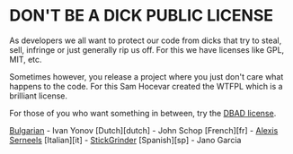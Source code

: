 # DON'T BE A DICK PUBLIC LICENSE

As developers we all want to protect our code from dicks that try to steal, sell, infringe or just generally rip us off. For this we have licenses like GPL, MIT, etc.

Sometimes however, you release a project where you just don't care what happens to the code. For this Sam Hocevar created the WTFPL which is a brilliant license.

For those of you who want something in between, try the [DBAD license](LICENSE.md).

[Bulgarian][bul] - Ivan Yonov
[Dutch][dutch] - John Schop
[French][fr] - [Alexis Serneels](https://twitter.com/alexisserneels)
[Italian][it] - [StickGrinder](https://twitter.com/StickGrinder)
[Spanish][sp] - Jano Garcia

  [bul]: []